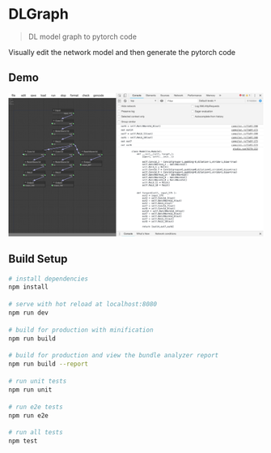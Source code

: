 # DLGraph

> DL model graph to pytorch code

 Visually edit the network model and then generate the pytorch code
## Demo

![](./demo/demo.jpg)

## Build Setup
``` bash
# install dependencies
npm install

# serve with hot reload at localhost:8080
npm run dev

# build for production with minification
npm run build

# build for production and view the bundle analyzer report
npm run build --report

# run unit tests
npm run unit

# run e2e tests
npm run e2e

# run all tests
npm test
```